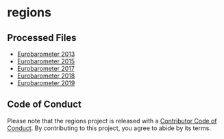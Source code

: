 
<!-- README.md is generated from README.Rmd. Please edit that file -->

# regions

<!-- badges: start -->

<!-- badges: end -->

## Processed Files

  - [Eurobarometer 2013](https://github.com/antaldaniel/coal/blob/master/Eurobarometer_13.md)
  - [Eurobarometer 2015](https://github.com/antaldaniel/coal/blob/master/Eurobarometer_15.md)
  - [Eurobarometer 2017](https://github.com/antaldaniel/coal/blob/master/Eurobarometer_17.md)
  - [Eurobarometer 2018](https://github.com/antaldaniel/coal/blob/master/Eurobarometer_18.md)
  - [Eurobarometer 2019](https://github.com/antaldaniel/coal/blob/master/Eurobarometer_19.md)

## Code of Conduct

Please note that the regions project is released with a [Contributor
Code of
Conduct](https://contributor-covenant.org/version/2/0/CODE_OF_CONDUCT.html).
By contributing to this project, you agree to abide by its terms.
